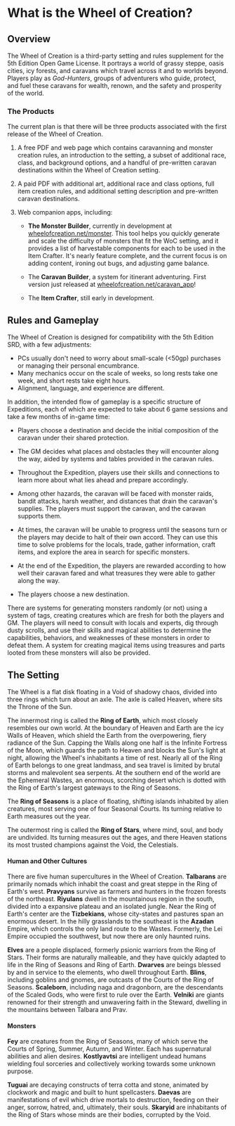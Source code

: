 # What is the Wheel of Creation?

## Overview 
The Wheel of Creation is a third-party setting and rules supplement for the 5th Edition Open Game License. It portrays a world of grassy steppe, oasis cities, icy forests, and caravans which travel across it and to worlds beyond. Players play as *God-Hunters*, groups of adventurers who guide, protect, and fuel these caravans for wealth, renown, and the safety and prosperity of the world.

### The Products

The current plan is that there will be three products associated with the first release of the Wheel of Creation.

1. A free PDF and web page which contains caravanning and monster creation rules, an introduction to the setting, a subset of additional race, class, and background options, and a handful of pre-written caravan destinations within the Wheel of Creation setting.

2. A paid PDF with additional art, additional race and class options, full item creation rules, and additional setting description and pre-written caravan destinations.

3. Web companion apps, including:

    * **The Monster Builder**, currently in development at [wheelofcreation.net/monster](wheelofcreation.net/monster). This tool helps you quickly generate and scale the difficulty of monsters that fit the WoC setting, and it provides a list of harvestable components for each to be used in the Item Crafter. It's nearly feature complete, and the current focus is on adding content, ironing out bugs, and adjusting game balance.
    
    * The **Caravan Builder**, a system for itinerant adventuring. First version just released at [wheelofcreation.net/caravan_app](wheelofcreation.net/caravan_app)!
    
    * The **Item Crafter**, still early in development.

## Rules and Gameplay

The Wheel of Creation is designed for compatibility with the 5th Edition SRD, with a few adjustments:

* PCs usually don't need to worry about small-scale (<50gp) purchases or managing their personal encumbrance.
* Many mechanics occur on the scale of weeks, so long rests take one week, and short rests take eight hours.
* Alignment, language, and experience are different.

In addition, the intended flow of gameplay is a specific structure of Expeditions, each of which are expected to take about 6 game sessions and take a few months of in-game time:

* Players choose a destination and decide the initial composition of the caravan under their shared protection.

* The GM decides what places and obstacles they will encounter along the way, aided by systems and tables provided in the caravan rules.

* Throughout the Expedition, players use their skills and connections to learn more about what lies ahead and prepare accordingly.

* Among other hazards, the caravan will be faced with monster raids, bandit attacks, harsh weather, and distances that drain the caravan's supplies. The players must support the caravan, and the caravan supports them.

* At times, the caravan will be unable to progress until the seasons turn or the players may decide to halt of their own accord. They can use this time to solve problems for the locals, trade, gather information, craft items, and explore the area in search for specific monsters.

* At the end of the Expedition, the players are rewarded according to how well their caravan fared and what treasures they were able to gather along the way.

* The players choose a new destination.

There are systems for generating monsters randomly (or not) using a system of tags, creating creatures which are fresh for both the players and GM. The players will need to consult with locals and experts, dig through dusty scrolls, and use their skills and magical abilities to determine the capabilities, behaviors, and weaknesses of these monsters in order to defeat them. A system for creating magical items using treasures and parts looted from these monsters will also be provided.

## The Setting

The Wheel is a flat disk floating in a Void of shadowy chaos, divided into three rings which turn about an axle. The axle is called Heaven, where sits the Throne of the Sun.

The innermost ring is called the **Ring of Earth**, which most closely resembles our own world. At the boundary of Heaven and Earth are the icy Walls of Heaven, which shield the Earth from the overpowering, fiery radiance of the Sun. Capping the Walls along one half is the Infinite Fortress of the Moon, which guards the path to Heaven and blocks the Sun's light at night, allowing the Wheel's inhabitants a time of rest. Nearly all of the Ring of Earth belongs to one great landmass, and sea travel is limited by brutal storms and malevolent sea serpents. At the southern end of the world are the Ephemeral Wastes, an enormous, scorching desert which is dotted with the Ring of Earth's largest gateways to the Ring of Seasons.

The **Ring of Seasons** is a place of floating, shifting islands inhabited by alien creatures, most serving one of four Seasonal Courts. Its turning relative to Earth measures out the year.

The outermost ring is called the **Ring of Stars**, where mind, soul, and body are undivided. Its turning measures out the ages, and there Heaven stations its most trusted champions against the Void, the Celestials.

#### Human and Other Cultures

There are five human supercultures in the Wheel of Creation. **Talbarans** are primarily nomads which inhabit the coast and great steppe in the Ring of Earth's west. **Pravyans** survive as farmers and hunters in the frozen forests of the northeast. **Riyulans** dwell in the mountainous region in the south, divided into a expansive plateau and an isolated jungle. Near the Ring of Earth's center are the **Tizbekians**, whose city-states and pastures span an enormous desert. In the hilly grasslands to the southeast is the **Azadan** Empire, which controls the only land route to the Wastes. Formerly, the Lei Empire occupied the southwest, but now there are only haunted ruins.

**Elves** are a people displaced, formerly psionic warriors from the Ring of Stars. Their forms are naturally malleable, and they have quickly adapted to life in the Ring of Seasons and Ring of Earth. **Dwarves** are beings blessed by and in service to the elements, who dwell throughout Earth. **Blins**, including goblins and gnomes, are outcasts of the Courts of the Ring of Seasons. **Scaleborn**, including naga and dragonborn, are the descendants of the Scaled Gods, who were first to rule over the Earth. **Velniki** are giants renowned for their strength and unwavering faith in the Steward, dwelling in the mountains between Talbara and Prav.

#### Monsters

**Fey** are creatures from the Ring of Seasons, many of which serve the Courts of Spring, Summer, Autumn, and Winter. Each has supernatural abilities and alien desires. **Kostlyavtsi** are intelligent undead humans wielding foul sorceries and collectively working towards some unknown purpose. 

**Tuguai** are decaying constructs of terra cotta and stone, animated by clockwork and magic and built to hunt spellcasters. **Daevas** are manifestations of evil which drive mortals to destruction, feeding on their anger, sorrow, hatred, and, ultimately, their souls. **Skaryid** are inhabitants of the Ring of Stars whose minds are their bodies, corrupted by the Void.
